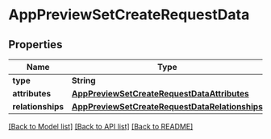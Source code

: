 # AppPreviewSetCreateRequestData

## Properties
Name | Type | Description | Notes
------------ | ------------- | ------------- | -------------
**type** | **String** |  | 
**attributes** | [**AppPreviewSetCreateRequestDataAttributes**](AppPreviewSetCreateRequestDataAttributes.md) |  | 
**relationships** | [**AppPreviewSetCreateRequestDataRelationships**](AppPreviewSetCreateRequestDataRelationships.md) |  | [optional] 

[[Back to Model list]](../README.md#documentation-for-models) [[Back to API list]](../README.md#documentation-for-api-endpoints) [[Back to README]](../README.md)



